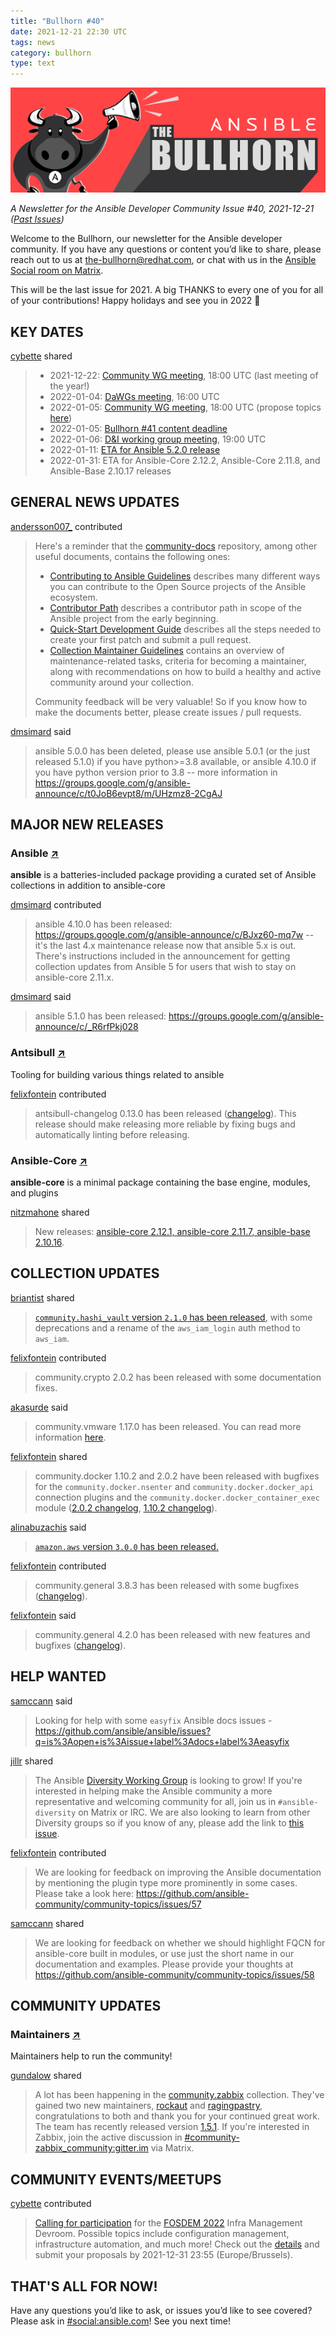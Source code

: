 ```yaml
---
title: "Bullhorn #40"
date: 2021-12-21 22:30 UTC
tags: news
category: bullhorn
type: text
---
```


![Ansible Bullhorn banner](/images/bullhorn-banner-mango.png)

*A Newsletter for the Ansible Developer Community*
*Issue #40, 2021-12-21 ([Past Issues](https://us19.campaign-archive.com/home/?u=56d874e027110e35dea0e03c1&id=d6635f5420))*

Welcome to the Bullhorn, our newsletter for the Ansible developer community. If you have any questions or content you’d like to share, please reach out to us at the-bullhorn@redhat.com, or chat with us in the [Ansible Social room on Matrix](https://matrix.to/#/#social:ansible.com).

This will be the last issue for 2021. A big THANKS to every one of you for all of your contributions! Happy holidays and see you in 2022 :tada:

<!-- TEASER_END -->

## KEY DATES

[cybette](https://matrix.to/#/@cybette:ansible.im) shared

> * 2021-12-22: [Community WG meeting](https://github.com/ansible/community/issues/539), 18:00 UTC (last meeting of the year!)
> * 2022-01-04: [DaWGs meeting](https://github.com/ansible/community/issues/643), 16:00 UTC
> * 2022-01-05: [Community WG meeting](https://github.com/ansible/community/issues/539), 18:00 UTC (propose topics [here](https://github.com/ansible-community/community-topics/issues))
> * 2022-01-05: [Bullhorn #41 content deadline](https://github.com/ansible/community/issues/546)
> * 2022-01-06: [D&I working group meeting](https://github.com/ansible/community/issues/577), 19:00 UTC
> * 2022-01-11: [ETA for Ansible 5.2.0 release](https://docs.ansible.com/ansible/devel/roadmap/COLLECTIONS_5.html)
> * 2022-01-31: ETA for Ansible-Core 2.12.2, Ansible-Core 2.11.8, and Ansible-Base 2.10.17 releases

## GENERAL NEWS UPDATES

[andersson007_](https://matrix.to/#/@andersson007_:matrix.org) contributed

> Here's a reminder that the [community-docs](https://github.com/ansible/community-docs/) repository, among other useful documents, contains the following ones:
> * [Contributing to Ansible Guidelines](https://github.com/ansible/community-docs/blob/main/contribution_to_project.rst) describes many different ways you can contribute to the Open Source projects of the Ansible ecosystem.
> * [Contributor Path](https://github.com/ansible/community-docs/blob/main/contributor_path.rst) describes a contributor path in scope of the Ansible project from the early beginning.
> * [Quick-Start Development Guide](https://github.com/ansible/community-docs/blob/main/create_pr_quick_start_guide.rst) describes all the steps needed to create your first patch and submit a pull request.
> * [Collection Maintainer Guidelines](https://github.com/ansible/community-docs/blob/main/maintaining.rst) contains an overview of maintenance-related tasks, criteria for becoming a maintainer, along with recommendations on how to build a healthy and active community around your collection.
> 
> Community feedback will be very valuable! So if you know how to make the documents better, please create issues / pull requests.

[dmsimard](https://matrix.to/#/@dmsimard:libera.chat) said

> ansible 5.0.0 has been deleted, please use ansible 5.0.1 (or the just released 5.1.0) if you have python>=3.8 available, or ansible 4.10.0 if you have python version prior to 3.8 -- more information in https://groups.google.com/g/ansible-announce/c/t0JoB6evpt8/m/UHzmz8-2CgAJ

## MAJOR NEW RELEASES

### Ansible [↗](https://github.com/ansible-collections)

**ansible** is a batteries-included package providing a curated set of Ansible collections in addition to ansible-core

[dmsimard](https://matrix.to/#/@dmsimard:libera.chat) contributed

> ansible 4.10.0 has been released: https://groups.google.com/g/ansible-announce/c/BJxz60-mq7w -- it's the last 4.x maintenance release now that ansible 5.x is out. There's instructions included in the announcement for getting collection updates from Ansible 5 for users that wish to stay on ansible-core 2.11.x.

[dmsimard](https://matrix.to/#/@dmsimard:libera.chat) said

> ansible 5.1.0 has been released: https://groups.google.com/g/ansible-announce/c/_R6rfPkj028

### Antsibull [↗](https://github.com/ansible-community/antsibull)

Tooling for building various things related to ansible

[felixfontein](https://matrix.to/#/@felixfontein:libera.chat) contributed

> antsibull-changelog 0.13.0 has been released ([changelog](https://github.com/ansible-community/antsibull-changelog/blob/main/CHANGELOG.rst#v0-13-0)). This release should make releasing more reliable by fixing bugs and automatically linting before releasing.

### Ansible-Core [↗](https://github.com/ansible/ansible)

**ansible-core** is a minimal package containing the base engine, modules, and plugins

[nitzmahone](https://github.com/nitzmahone) shared

> New releases: [ansible-core 2.12.1, ansible-core 2.11.7, ansible-base 2.10.16](https://groups.google.com/g/ansible-devel/c/iJ4MjQWflsI).

## COLLECTION UPDATES

[briantist](https://github.com/briantist) shared

> [`community.hashi_vault` version `2.1.0` has been released](https://github.com/ansible-collections/community.hashi_vault/releases/tag/2.1.0), with some deprecations and a rename of the `aws_iam_login` auth method to `aws_iam`.

[felixfontein](https://matrix.to/#/@felixfontein:libera.chat) contributed

> community.crypto 2.0.2 has been released with some documentation fixes.

[akasurde](https://matrix.to/#/@akasurde:ansible.im) said

> community.vmware 1.17.0 has been released. You can read more information [here](https://github.com/ansible-collections/community.vmware/blob/1.17.0/CHANGELOG.rst#v1-17-0).

[felixfontein](https://matrix.to/#/@felixfontein:libera.chat) shared

> community.docker 1.10.2 and 2.0.2 have been released with bugfixes for the `community.docker.nsenter` and `community.docker.docker_api` connection plugins and the `community.docker.docker_container_exec` module ([2.0.2 changelog](https://github.com/ansible-collections/community.docker/blob/main/CHANGELOG.rst#v2-0-2), [1.10.2 changelog](https://github.com/ansible-collections/community.docker/blob/stable-1/CHANGELOG.rst#v1-10-2)).

[alinabuzachis](https://github.com/alinabuzachis) said

> [`amazon.aws` version `3.0.0` has been released.](https://github.com/ansible-collections/amazon.aws/releases/tag/3.0.0)

[felixfontein](https://matrix.to/#/@felixfontein:libera.chat) contributed

> community.general 3.8.3 has been released with some bugfixes ([changelog](https://github.com/ansible-collections/community.general/blob/stable-3/CHANGELOG.rst)).

[felixfontein](https://matrix.to/#/@felixfontein:libera.chat) said

> community.general 4.2.0 has been released with new features and bugfixes ([changelog](https://github.com/ansible-collections/community.general/blob/stable-4/CHANGELOG.rst)).

## HELP WANTED

[samccann](https://matrix.to/#/@smccann:matrix.org) said

> Looking for help with some `easyfix` Ansible docs issues - https://github.com/ansible/ansible/issues?q=is%3Aopen+is%3Aissue+label%3Adocs+label%3Aeasyfix

[jillr](https://github.com/jillr) shared

> The Ansible [Diversity Working Group](https://github.com/ansible/community/wiki/Diversity) is looking to grow! If you're interested in helping make the Ansible community a more representative and welcoming community for all, join us in `#ansible-diversity` on Matrix or IRC. We are also looking to learn from other Diversity groups so if you know of any, please add the link to [this issue](https://github.com/ansible/community/issues/641).

[felixfontein](https://matrix.to/#/@felixfontein:libera.chat) contributed

> We are looking for feedback on improving the Ansible documentation by mentioning the plugin type more prominently in some cases. Please take a look here: https://github.com/ansible-community/community-topics/issues/57

[samccann](https://matrix.to/#/@smccann:matrix.org) shared

> We are looking for feedback on whether we should highlight FQCN for ansible-core built in modules, or use just the short name in our documentation and examples. Please provide your thoughts at https://github.com/ansible-community/community-topics/issues/58

## COMMUNITY UPDATES

### Maintainers [↗](https://github.com/ansible-community)

Maintainers help to run the community!

[gundalow](https://matrix.to/#/@gundalow:ansible.im) shared

> A lot has been happening in the [community.zabbix](https://github.com/ansible-collections/community.zabbix/) collection. They've gained two new maintainers, [rockaut](https://github.com/rockaut) and [ragingpastry](https://github.com/ragingpastry), congratulations to both and thank you for your continued great work. The team has recently released version [1.5.1](https://github.com/ansible-collections/community.zabbix/blob/main/CHANGELOG.rst#v1-5-1). If you're interested in Zabbix, join the active discussion in [#community-zabbix_community:gitter.im](https://matrix.to/#/#community-zabbix_community:gitter.im) via Matrix.

## COMMUNITY EVENTS/MEETUPS

[cybette](https://matrix.to/#/@cybette:ansible.im) contributed

> [Calling for participation](https://cfp.cfgmgmtcamp.org/fosdem2022/cfp) for the [FOSDEM 2022](https://fosdem.org/2022/) Infra Management Devroom. Possible topics include configuration management, infrastructure automation, and much more! Check out the [details](https://cfp.cfgmgmtcamp.org/fosdem2022/cfp) and submit your proposals by 2021-12-31 23:55 (Europe/Brussels).

## THAT'S ALL FOR NOW!

Have any questions you’d like to ask, or issues you’d like to see covered? Please ask in [#social:ansible.com](https://matrix.to/#/#social:ansible.com)! See you next time!
